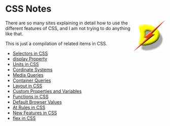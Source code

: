 # CSS Notes

<img src='./dslogo.png' align='right' width='100' alt='logo'/>

There are so many sites explaining in detail how to use the different features of CSS, and I am not trying to do anything like that.

This is just a compilation of related items in CSS.

* [Selectors in CSS](./cssslctr.md)
* [display Property](./cssdisplay.md)
* [Units in CSS](./cssunits.md)
* [Cordinate Systems](./csscords.md)
* [Media Queries](./cssmdaqr.md)
* [Container Queries](./csscntqr.md)
* [Layout in CSS](./csslayout.md)
* [Custom Properties and Variables](./cssvars.md)
* [Functions in CSS](./cssfuncs.md)
* [Default Browser Values](./cssprpty.md)
* [At Rules in CSS](./cssatrule.md)
* [New Features in CSS](./cssnewft.md)
* [flex in CSS](./cssflex.md)

